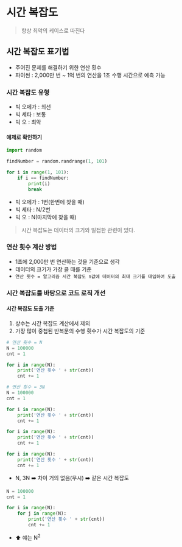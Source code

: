 # 시간 복잡도

> 항상 최악의 케이스로 따진다

## 시간 복잡도 표기법

- 주어진 문제를 해결하기 위한 연산 횟수
- 파이썬 : 2,000만 번 ~ 1억 번의 연산을 1초 수행 시간으로 예측 가능

### 시간 복잡도 유형

- 빅 오메가 : 최선
- 빅 세타 : 보통
- 빅 오 : 최악

#### 예제로 확인하기

```python
import random

findNumber = random.randrange(1, 101)

for i in range(1, 101):
    if i == findNumber:
        print(i)
        break
```

- 빅 오메가 : 1번(한번에 찾을 때)
- 빅 세타 : N/2번
- 빅 오 : N(마지막에 찾을 때)

> 시간 복잡도는 데이터의 크기와 밀접한 관련이 있다.

### 연산 횟수 계산 방법

- 1초에 2,000만 번 연산하는 것을 기준으로 생각
- 데이터의 크기가 가장 클 때를 기준
- `연산 횟수 = 알고리즘 시간 복잡도 n값에 데이터의 최대 크기를 대입하여 도출`

### 시간 복잡도를 바탕으로 코드 로직 개선

#### 시간 복잡도 도출 기준

1. 상수는 시간 복잡도 계산에서 제외
2. 가장 많이 중첩된 반복문의 수행 횟수가 시간 복잡도의 기준

```python
# 연산 횟수 = N
N = 100000
cnt = 1

for i in range(N):
    print('연산 횟수 ' + str(cnt))
    cnt += 1
```

```python
# 연산 횟수 = 3N
N = 100000
cnt = 1

for i in range(N):
    print('연산 횟수 ' + str(cnt))
    cnt += 1

for i in range(N):
    print('연산 횟수 ' + str(cnt))
    cnt += 1

for i in range(N):
    print('연산 횟수 ' + str(cnt))
    cnt += 1
```

- N, 3N ➡️ 차이 거의 없음(무시) ➡️ 같은 시간 복잡도

```python
N = 100000
cnt = 1

for i in range(N):
    for j in range(N):
        print('연산 횟수 ' + str(cnt))
        cnt += 1
```

- ⬆️ 얘는 N<sup>2</sup>